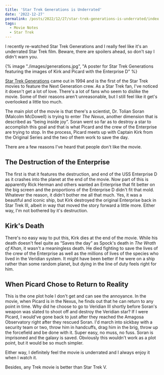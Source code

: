 ```yaml
---
title: 'Star Trek Generations is Underrated'
date: '2022-12-27'
permalink: /posts/2022/12/27/star-trek-generations-is-underrated/index.html
tags:
  - Movie Notes
  - Star Trek
---
```


I recently re-watched Star Trek Generations and I really feel like it's an underrated Star Trek film. Beware, there are spoilers ahead, so don't say I didn't warn you.
<!-- excerpt -->

{% image "./images/generations.jpg", "A poster for Star Trek Generations featuring the images of Kirk and Picard with the Enterprise D" %}

[Star Trek Generations](https://www.imdb.com/title/tt0111280/) came out in 1994 and is the first of the Star Trek movies to feature the Next Generation crew. As a Star Trek fan, I've noticed it doesn't get a lot of love. There's a lot of fans who seem to dislike the movie. Some of their reasons aren't unreasonable, but I still feel like it get's overlooked a little too much.

The main plot of the movie is that there's a scientist, Dr. Tolian Soran (Malcolm McDowell) is trying to enter *The Nexus*, another dimension that is described as “being inside joy”. Soran went so far as to destroy a star to accomplish this goal and that is what Picard and the crew of the Enterprise are trying to stop. In the process, Picard meets up with Captain Kirk from the Original Series and the two of them work to save the day.

There are a few reasons I've heard that people don't like the movie.

## The Destruction of the Enterprise

The first is that it features the destruction, and end of the USS Enterprise D as it crashes into the planet at the end of the movie. Now part of this is apparently Rick Herman and others wanted an Enterprise that fit better on the big screen and the proportions of the Enterprise D didn't fit that mold. Whatever the reason, it didn't bother me all that much. Yes, it was a beautiful and iconic ship, but Kirk destroyed the original Enterprise back in Star Trek III, albeit in way that moved the story forward a little more. Either way, I'm not bothered by it's destruction.

## Kirk's Death

There's no easy way to put this, Kirk dies at the end of the movie. While his death doesn't feel quite as “Saves the day” as Spock's death in *The Wrath of Khan*, it wasn't a meaningless death. He died fighting to save the lives of the crew of the Enterprise as well as the millions of lives of the species who lived in the Veridian system. It might have been better if he were on a ship rather than some random planet, but dying in the line of duty feels right for him.

## When Picard Chose to Return to Reality

This is the one plot hole I don't get and can see the annoyance. In the movie, when Picard is in the Nexus, he finds out that he can return to any point in time. Why did he choose to go to Veridian III shortly before Soran's weapon was slated to shoot off and destroy the Veridian star? If I were Picard, I would've gone back to just after they reached the Amagosa Observatory right after they rescued Soran. I'd march into sickbay with a security team or two, throw him in handcuffs, drag him in the brig, throw up the forcefield and be done with it. Super easy, no muss, no fuss. Soran is imprisoned and the galaxy is saved. Obviously this wouldn't work as a plot point, but it would be so much simpler.

Either way, I definitely feel the movie is underrated and I always enjoy it when I watch it.

Besides, any Trek movie is better than Star Trek V.

